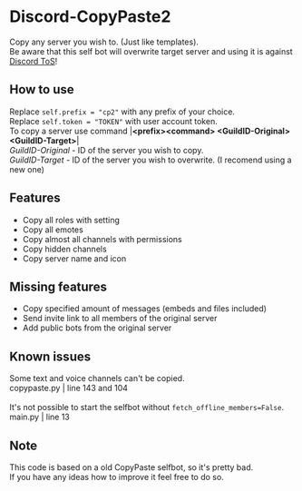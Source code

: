 # Discord-CopyPaste2
 Copy any server you wish to. (Just like templates). <br>
 Be aware that this self bot will overwrite target server and using it is against [Discord ToS](https://discord.com/terms)! <br> 
 
 ## How to use
 Replace `self.prefix = "cp2"` with any prefix of your choice. <br>
 Replace `self.token = "TOKEN"` with user account token. <br>
 To copy a server use command |**\<prefix>\<command> \<GuildID-Original> \<GuildID-Target>**| <br>
 *GuildID-Original* - ID of the server you wish to copy. <br>
 *GuildID-Target* - ID of the server you wish to overwrite. (I recomend using a new one) <br>
 
 ## Features
 - Copy all roles with setting
 - Copy all emotes
 - Copy almost all channels with permissions
 - Copy hidden channels
 - Copy server name and icon
 
 ## Missing features
 - Copy specified amount of messages (embeds and files included)
 - Send invite link to all members of the original server
 - Add public bots from the original server
 
 ## Known issues
Some text and voice channels can't be copied. <br>
copypaste.py | line 143 and 104 <br>
<br>
 It's not possible to start the selfbot without `fetch_offline_members=False`.<br>
 main.py | line 13 <br>

## Note
This code is based on a old CopyPaste selfbot, so it's pretty bad. <br> 
If you have any ideas how to improve it feel free to do so.
